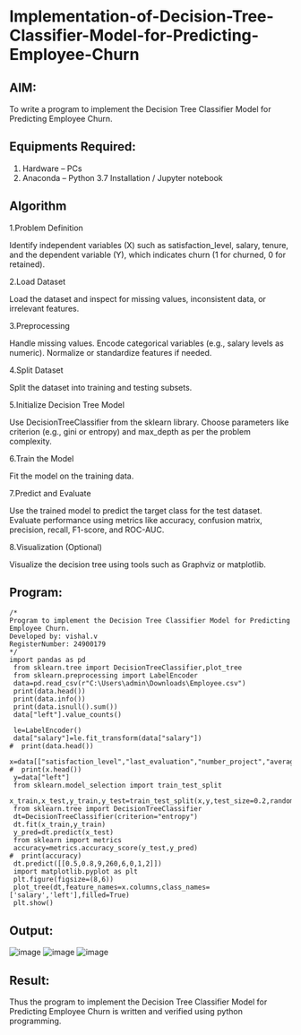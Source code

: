 # Implementation-of-Decision-Tree-Classifier-Model-for-Predicting-Employee-Churn

## AIM:
To write a program to implement the Decision Tree Classifier Model for Predicting Employee Churn.

## Equipments Required:
1. Hardware – PCs
2. Anaconda – Python 3.7 Installation / Jupyter notebook

## Algorithm
1.Problem Definition

Identify independent variables (X) such as satisfaction_level, salary, tenure, and the dependent variable (Y), which indicates churn (1 for churned, 0 for retained).

2.Load Dataset

Load the dataset and inspect for missing values, inconsistent data, or irrelevant features.

3.Preprocessing

Handle missing values.
Encode categorical variables (e.g., salary levels as numeric).
Normalize or standardize features if needed.

4.Split Dataset

Split the dataset into training and testing subsets.

5.Initialize Decision Tree Model

Use DecisionTreeClassifier from the sklearn library. Choose parameters like criterion (e.g., gini or entropy) and max_depth as per the problem complexity.

6.Train the Model

Fit the model on the training data.

7.Predict and Evaluate

Use the trained model to predict the target class for the test dataset.
Evaluate performance using metrics like accuracy, confusion matrix, precision, recall, F1-score, and ROC-AUC.

8.Visualization (Optional)

Visualize the decision tree using tools such as Graphviz or matplotlib.

## Program:
```
/*
Program to implement the Decision Tree Classifier Model for Predicting Employee Churn.
Developed by: vishal.v
RegisterNumber: 24900179 
*/
import pandas as pd
 from sklearn.tree import DecisionTreeClassifier,plot_tree
 from sklearn.preprocessing import LabelEncoder
 data=pd.read_csv(r"C:\Users\admin\Downloads\Employee.csv")
 print(data.head())
 print(data.info())
 print(data.isnull().sum())
 data["left"].value_counts()
 
 le=LabelEncoder()
 data["salary"]=le.fit_transform(data["salary"])
#  print(data.head())
 x=data[["satisfaction_level","last_evaluation","number_project","average_montly_hours","time_spend_company","Work_accident","promotion_last_5years","salary"]]
#  print(x.head())    
 y=data["left"]
 from sklearn.model_selection import train_test_split
 x_train,x_test,y_train,y_test=train_test_split(x,y,test_size=0.2,random_state=100)
 from sklearn.tree import DecisionTreeClassifier
 dt=DecisionTreeClassifier(criterion="entropy")
 dt.fit(x_train,y_train)
 y_pred=dt.predict(x_test)
 from sklearn import metrics
 accuracy=metrics.accuracy_score(y_test,y_pred)
#  print(accuracy)
 dt.predict([[0.5,0.8,9,260,6,0,1,2]])
 import matplotlib.pyplot as plt
 plt.figure(figsize=(8,6))
 plot_tree(dt,feature_names=x.columns,class_names=['salary','left'],filled=True)
 plt.show()
```
## Output:
![image](https://github.com/user-attachments/assets/f4e45bf9-dfcd-4901-9b7d-265917a9f52c)
![image](https://github.com/user-attachments/assets/f509982e-78f0-4501-b5c0-b2a0dcef0c47)
![image](https://github.com/user-attachments/assets/3f90471b-afdb-4433-b077-cb39de2b3099)


## Result:
Thus the program to implement the  Decision Tree Classifier Model for Predicting Employee Churn is written and verified using python programming.
